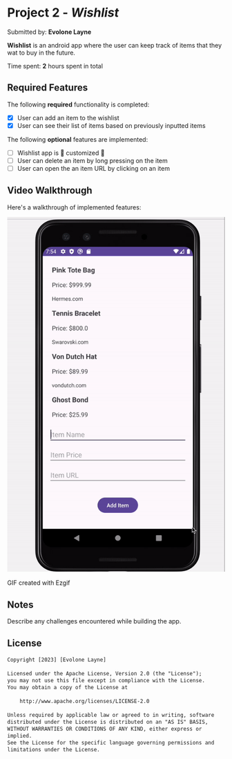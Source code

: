 # Project 2 - *Wishlist*

Submitted by: **Evolone Layne**

**Wishlist** is an android app where the user can keep track of items that they wat to buy in the future.

Time spent: **2** hours spent in total

## Required Features

The following **required** functionality is completed:

* [x] User can add an item to the wishlist
* [x] User can see their list of items based on previously inputted items

The following **optional** features are implemented:

* [ ] Wishlist app is 🎨 customized 🎨
* [ ] User can delete an item by long pressing on the item
* [ ] User can open the an item URL by clicking on an item

## Video Walkthrough

Here's a walkthrough of implemented features:

<img src='wishlist.gif' title='Video Walkthrough' width='' alt='Video Walkthrough' />

<!-- Replace this with whatever GIF tool you used! -->
GIF created with Ezgif   
<!-- Recommended tools:
[Kap](https://getkap.co/) for macOS
[ScreenToGif](https://www.screentogif.com/) for Windows
[peek](https://github.com/phw/peek) for Linux. -->

## Notes

Describe any challenges encountered while building the app.

## License

    Copyright [2023] [Evolone Layne]

    Licensed under the Apache License, Version 2.0 (the "License");
    you may not use this file except in compliance with the License.
    You may obtain a copy of the License at

        http://www.apache.org/licenses/LICENSE-2.0

    Unless required by applicable law or agreed to in writing, software
    distributed under the License is distributed on an "AS IS" BASIS,
    WITHOUT WARRANTIES OR CONDITIONS OF ANY KIND, either express or implied.
    See the License for the specific language governing permissions and
    limitations under the License.
